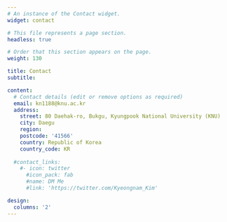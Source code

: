 ```yaml
---
# An instance of the Contact widget.
widget: contact

# This file represents a page section.
headless: true

# Order that this section appears on the page.
weight: 130

title: Contact
subtitle:

content:
  # Contact details (edit or remove options as required)
  email: kn1188@knu.ac.kr
  address:
    street: 80 Daehak-ro, Bukgu, Kyungpook National University (KNU)
    city: Daegu
    region: 
    postcode: '41566'
    country: Republic of Korea
    country_code: KR
  
  #contact_links:
    #- icon: twitter
      #icon_pack: fab
      #name: DM Me
      #link: 'https://twitter.com/Kyeongnam_Kim'

design:
  columns: '2'
---
```

